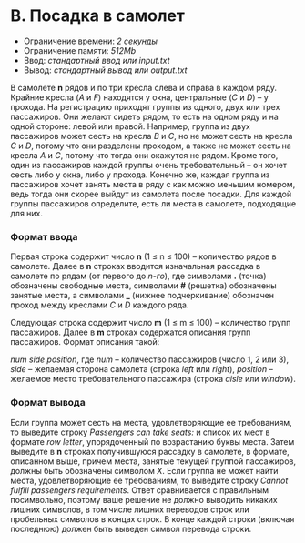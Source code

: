 # B. Посадка в самолет

- Ограничение времени:	*2 секунды*
- Ограничение памяти:	*512Mb*
- Ввод:	*стандартный ввод или input.txt*
- Вывод:	*стандартный вывод или output.txt*

В самолете **n** рядов и по три кресла слева и справа в каждом ряду.
Крайние кресла (*A* и *F*) находятся у окна, центральные (*C* и *D*) – у прохода.
На регистрацию приходят группы из одного, двух или трех пассажиров.
Они желают сидеть рядом, то есть на одном ряду и на одной стороне: левой или правой.
Например, группа из двух пассажиров может сесть на кресла *B* и *C*, но не может сесть на кресла *C* и *D*, потому что они разделены проходом,
а также не может сесть на кресла *A* и *C*, потому что тогда они окажутся не рядом.
Кроме того, один из пассажиров каждой группы очень требовательный – он хочет сесть либо у окна, либо у прохода.
Конечно же, каждая группа из пассажиров хочет занять места в ряду с как можно меньшим номером, ведь тогда они скорее выйдут из самолета после посадки.
Для каждой группы пассажиров определите, есть ли места в самолете, подходящие для них.

### Формат ввода
Первая строка содержит число **n** (1 ≤ n ≤ 100) – количество рядов в самолете.
Далее в **n** строках вводится изначальная рассадка в самолете по рядам (от первого до *n-го*),
где символами **.** (точка) обозначены свободные места,
символами **#** (решетка) обозначены занятые места,
а символами **_** (нижнее подчеркивание) обозначен проход между креслами *C* и *D* каждого ряда.

Следующая строка содержит число **m** (1 ≤ m ≤ 100) – количество групп пассажиров.
Далее в **m** строках содержатся описания групп пассажиров.
Формат описания такой:

*num side position*, где *num* – количество пассажиров (число 1, 2 или 3),
*side* – желаемая сторона самолета (строка *left* или *right*),
*position* – желаемое место требовательного пассажира (строка *aisle* или *window*).

### Формат вывода
Если группа может сесть на места, удовлетворяющие ее требованиям,
то выведите строку *Passengers can take seats:* и список их мест в формате *row letter*, упорядоченный по возрастанию буквы места.
Затем выведите в **n** строках получившуюся рассадку в самолете, в формате, описанном выше,
причем места, занятые текущей группой пассажиров, должны быть обозначены символом *X*.
Если группа не может найти места, удовлетворяющие ее требованиям, то выведите строку *Cannot fulfill passengers requirements*.
Ответ сравнивается с правильным посимвольно, поэтому ваше решение не должно выводить никаких лишних символов,
в том числе лишних переводов строк или пробельных символов в концах строк.
В конце каждой строки (включая последнюю) должен быть выведен символ перевода строки.
